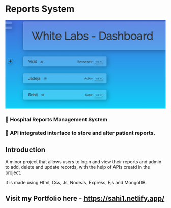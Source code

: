 # Reports System
![Reports System](/ss.png)

### 🌟 Hospital Reports Management System
### 🚀 API integrated interface to store and alter patient reports.

## Introduction

A minor project that allows users to login and view their reports and admin to add, delete and update records, with the help of APIs creatd in the project.

It is made using Html, Css, Js, NodeJs, Express, Ejs and MongoDB.

## Visit my Portfolio here - https://sahi1.netlify.app/